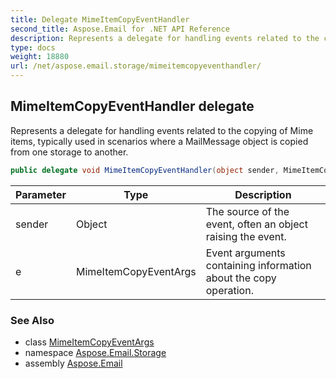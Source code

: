 ```yaml
---
title: Delegate MimeItemCopyEventHandler
second_title: Aspose.Email for .NET API Reference
description: Represents a delegate for handling events related to the copying of Mime items typically used in scenarios where a MailMessage object is copied from one storage to another
type: docs
weight: 18880
url: /net/aspose.email.storage/mimeitemcopyeventhandler/
---
```

## MimeItemCopyEventHandler delegate

Represents a delegate for handling events related to the copying of Mime items, typically used in scenarios where a MailMessage object is copied from one storage to another.

```csharp
public delegate void MimeItemCopyEventHandler(object sender, MimeItemCopyEventArgs e);
```

| Parameter | Type | Description |
| --- | --- | --- |
| sender | Object | The source of the event, often an object raising the event. |
| e | MimeItemCopyEventArgs | Event arguments containing information about the copy operation. |

### See Also

* class [MimeItemCopyEventArgs](../mimeitemcopyeventargs/)
* namespace [Aspose.Email.Storage](../../aspose.email.storage/)
* assembly [Aspose.Email](../../)


